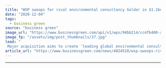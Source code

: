 ```yaml
---
title: "WSP swoops for rival environmental consultancy Golder in $1.1bn deal"
date: "2020-12-04"
tags: 
  - business green
source: "business green"
image_url: "https://www.businessgreen.com/api/v1/wps/94bb214/cc4fb400-a54c-47b8-a980-d6b1843cc605/1/WSP-S-Midlands-office-in-Birmingham-Credit-WSP-185x114.jpg"
image_fp: "/assets/img/post_thumbnails/37.jpg"
lead: "
 Major acquisition aims to create 'leading global environmental consultancy' to capitalise on 'rapidly growing ESG trends' ..."
article_url: "https://www.businessgreen.com/news/4024510/wsp-swoops-rival-environmental-consultancy-golder-usd-1bn-deal"
---
```


---
